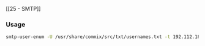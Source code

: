 [[25 - SMTP]]

### Usage
```bash
smtp-user-enum -U /usr/share/commix/src/txt/usernames.txt -t 192.112.189.3
```
